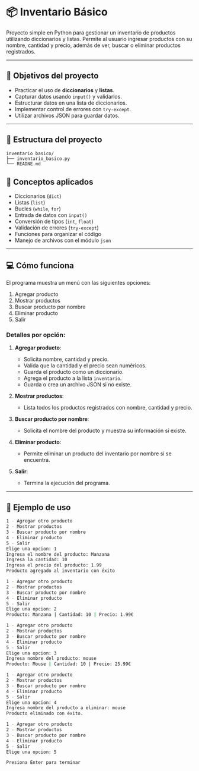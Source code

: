 ﻿# 📦 Inventario Básico

Proyecto simple en Python para gestionar un inventario de productos utilizando diccionarios y listas. Permite al usuario ingresar productos con su nombre, cantidad y precio, además de ver, buscar o eliminar productos registrados.

---

## 🎯 Objetivos del proyecto

- Practicar el uso de **diccionarios** y **listas**.
- Capturar datos usando `input()` y validarlos.
- Estructurar datos en una lista de diccionarios.
- Implementar control de errores con `try-except`.
- Utilizar archivos JSON para guardar datos.

---

## 📁 Estructura del proyecto
```
inventario basico/
├── inventario_basico.py
└── READNE.md 
```


## 🧠 Conceptos aplicados

- Diccionarios (`dict`)
- Listas (`list`)
- Bucles (`while`, `for`)
- Entrada de datos con `input()`
- Conversión de tipos (`int`, `float`)
- Validación de errores (`try-except`)
- Funciones para organizar el código
- Manejo de archivos con el módulo `json`

---

## 💻 Cómo funciona

El programa muestra un menú con las siguientes opciones:

1. Agregar producto  
2. Mostrar productos  
3. Buscar producto por nombre  
4. Eliminar producto  
5. Salir

### Detalles por opción:

1. **Agregar producto**:
   - Solicita nombre, cantidad y precio.
   - Valida que la cantidad y el precio sean numéricos.
   - Guarda el producto como un diccionario.
   - Agrega el producto a la lista `inventario`.
   - Guarda o crea un archivo JSON si no existe.

2. **Mostrar productos**:
   - Lista todos los productos registrados con nombre, cantidad y precio.

3. **Buscar producto por nombre**:
   - Solicita el nombre del producto y muestra su información si existe.

4. **Eliminar producto**:
   - Permite eliminar un producto del inventario por nombre si se encuentra.

5. **Salir**:
   - Termina la ejecución del programa.

---

## 📌 Ejemplo de uso

```bash
1 - Agregar otro producto
2 - Mostrar productos
3 - Buscar producto por nombre
4 - Eliminar producto
5 - Salir
Elige una opcion: 1
Ingresa el nombre del producto: Manzana
Ingresa la cantidad: 10
Ingresa el precio del producto: 1.99
Producto agregado al inventario con éxito

1 - Agregar otro producto
2 - Mostrar productos
3 - Buscar producto por nombre
4 - Eliminar producto
5 - Salir
Elige una opcion: 2
Producto: Manzana | Cantidad: 10 | Precio: 1.99€

1 - Agregar otro producto
2 - Mostrar productos
3 - Buscar producto por nombre
4 - Eliminar producto
5 - Salir
Elige una opcion: 3
Ingresa nombre del producto: mouse
Producto: Mouse | Cantidad: 10 | Precio: 25.99€

1 - Agregar otro producto
2 - Mostrar productos
3 - Buscar producto por nombre
4 - Eliminar producto
5 - Salir
Elige una opcion: 4
Ingresa nombre del producto a eliminar: mouse
Producto eliminado con éxito.

1 - Agregar otro producto
2 - Mostrar productos
3 - Buscar producto por nombre
4 - Eliminar producto
5 - Salir
Elige una opcion: 5

Presiona Enter para terminar